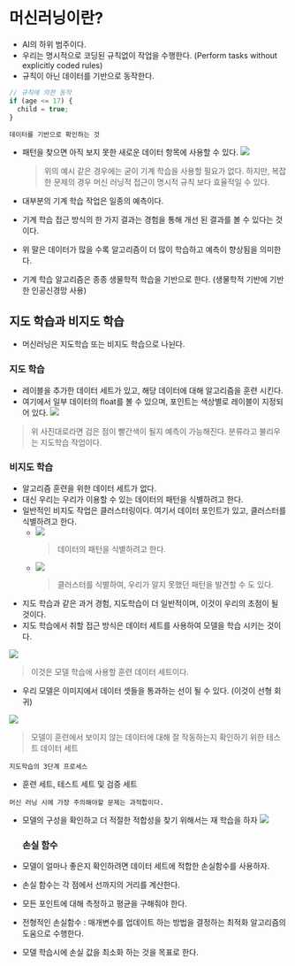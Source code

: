 # 머신러닝이란?

- AI의 하위 범주이다.
- 우리는 명시적으로 코딩된 규칙없이 작업을 수행한다. (Perform tasks without explicitly coded rules)
- 규칙이 아닌 데이터를 기반으로 동작한다.

```js
// 규칙에 의한 동작
if (age <= 17) {
  child = true;
}
```

`데이터를 기반으로 확인하는 것`

- 패턴을 찾으면 아직 보지 못한 새로운 데이터 항목에 사용할 수 있다.
  ![](img/sh-01-05-11-15.png)

  > 위의 예시 같은 경우에는 굳이 기계 학습을 사용할 필요가 없다. 하지만, 복잡한 문제의 경우 머신 러닝적 접근이 명시적 규칙 보다 효율적일 수 있다.

- 대부분의 기계 학습 작업은 일종의 예측이다.
- 기계 학습 접근 방식의 한 가지 결과는 경험을 통해 개선 된 결과를 볼 수 있다는 것이다.
- 위 말은 데이터가 많을 수록 알고리즘이 더 많이 학습하고 예측이 향상됨을 의미한다.
- 기계 학습 알고리즘은 종종 생물학적 학습을 기반으로 한다. (생물학적 기반에 기반한 인공신경망 사용)

## 지도 학습과 비지도 학습

- 머신러닝은 지도학습 또는 비지도 학습으로 나뉜다.

### 지도 학습

- 레이블을 추가한 데이터 세트가 있고, 해당 데이터에 대해 알고리즘을 훈련 시킨다.
- 여기에서 일부 데이터의 float를 볼 수 있으며, 포인트는 색상별로 레이블이 지정되어 있다.
  ![](img/sh-01-05-11-25.png)

> 위 사진대로라면 검은 점이 빨간색이 될지 예측이 가능해진다. 분류라고 불리우는 지도학습 작업이다.

### 비지도 학습

- 알고리즘 훈련을 위한 데이터 세트가 없다.
- 대신 우리는 우리가 이용할 수 있는 데이터의 패턴을 식별하려고 한다.
- 일반적인 비지도 작업은 클러스터링이다. 여기서 데이터 포인트가 있고, 클러스터를 식별하려고 한다.
  - ![](img/sh-01-05-11-28.png)
    > 데이터의 패턴을 식별하려고 한다.
  - ![](img/sh-01-05-11-29.png)
    > 클러스터를 식별하여, 우리가 알지 못했던 패턴을 발견할 수 도 있다.
- 지도 학습과 같은 과거 경험, 지도학습이 더 일반적이며, 이것이 우리의 초점이 될 것이다.
- 지도 학습에서 취할 접근 방식은 데이터 세트를 사용하여 모델을 학습 시키는 것이다.

![](img/sh-01-05-11-32.png)

> 이것은 모델 학습에 사용할 훈련 데이터 세트이다.

- 우리 모델은 이미지에서 데이터 셋들을 통과하는 선이 될 수 있다. (이것이 선형 회귀)

![](img/sh-01-05-11-34.png)

> 모델이 훈련에서 보이지 않는 데이터에 대해 잘 작동하는지 확인하기 위한 테스트 데이터 세트

`지도학습의 3단계 프로세스`

- 훈련 세트, 테스트 세트 및 검증 세트

`머신 러닝 시에 가장 주의해야할 문제는 과적합이다.`

- 모델의 구성을 확인하고 더 적절한 적합성을 찾기 위해서는 재 학습을 하자
  ![](img/sh-01-05-11-37.png)

  ### 손실 함수

- 모델이 얼마나 좋은지 확인하려면 데이터 세트에 적합한 손실함수를 사용하자.
- 손실 함수는 각 점에서 선까지의 거리를 계산한다.
- 모든 포인트에 대해 측정하고 평균을 구해줘야 한다.
- 전형적인 손실함수 : 매개변수를 업데이트 하는 방법을 결정하는 최적화 알고리즘의 도움으로 수행한다.
- 모델 학습시에 손실 값을 최소화 하는 것을 목표로 한다.
